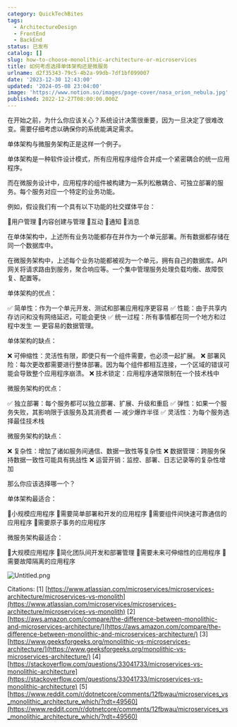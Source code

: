 ```yaml
---
category: QuickTechBites
tags:
  - ArchitectureDesign
  - FrontEnd
  - BackEnd
status: 已发布
catalog: []
slug: how-to-choose-monolithic-architecture-or-microservices
title: 如何考虑选择单体架构还是微服务
urlname: d2f35343-79c5-4b2a-99db-7df1bf099007
date: '2023-12-30 12:43:00'
updated: '2024-05-08 23:04:00'
image: 'https://www.notion.so/images/page-cover/nasa_orion_nebula.jpg'
published: 2022-12-27T08:00:00.000Z
---
```


在开始之前，为什么你应该关心？系统设计决策很重要，因为一旦决定了很难改变。需要仔细考虑以确保你的系统能满足需求。


单体架构与微服务架构正是这样一个例子。


单体架构是一种软件设计模式，所有应用程序组件合并成一个紧密耦合的统一应用程序。


而在微服务设计中，应用程序的组件被构建为一系列松散耦合、可独立部署的服务。每个服务对应一个特定的业务功能。


例如，假设我们有一个具有以下功能的社交媒体平台：


🔸用户管理
🔸内容创建与管理
🔸互动
🔸通知
🔸消息


在单体架构中，上述所有业务功能都存在并作为一个单元部署。所有数据都存储在同一个数据库中。


在微服务架构中，上述每个业务功能都被视为一个单元，拥有自己的数据库。API 网关将请求路由到服务，聚合响应等。一个集中管理服务处理负载均衡、故障恢复、配置等。


单体架构的优点：


✅ 简单性：作为一个单元开发、测试和部署应用程序更容易
✅ 性能：由于共享内存访问和没有网络延迟，可能会更快
✅ 统一过程：所有事情都在同一个地方和过程中发生 — 更容易的数据管理。


单体架构的缺点：


❌ 可伸缩性：灵活性有限，即使只有一个组件需要，也必须一起扩展。
❌ 部署风险：每次更改都需要进行整体部署。因为每个组件都相互连接，一个区域的错误可能会导致整个应用程序崩溃。
❌ 技术锁定：应用程序通常限制在一个技术栈中


微服务架构的优点：


✅ 独立部署：每个服务都可以独立部署、扩展、升级和重启
✅ 弹性：如果一个服务失败，其影响限于该服务及其消费者 — 减少爆炸半径
✅ 灵活性：为每个服务选择最佳技术栈


微服务架构的缺点：


❌ 复杂性：增加了诸如服务间通信、数据一致性等复杂性
❌ 数据管理：跨服务保持数据一致性可能具有挑战性
❌ 运营开销：监控、部署、日志记录等的复杂性增加


那么你应该选择哪一个？


单体架构最适合：


🔹小规模应用程序
🔹需要简单部署和开发的应用程序
🔹需要组件间快速可靠通信的应用程序
🔹需要原子事务的应用程序


微服务架构最适合：


🔸大规模应用程序
🔸简化团队间开发和部署管理
🔸需要未来可伸缩性的应用程序
🔸需要故障隔离的应用程序


![Untitled.png](https://prod-files-secure.s3.us-west-2.amazonaws.com/5d24fe63-e567-4804-86f9-9fdc62e13082/8d149051-cc00-4198-a3d7-e00805eb8f9e/Untitled.png?X-Amz-Algorithm=AWS4-HMAC-SHA256&X-Amz-Content-Sha256=UNSIGNED-PAYLOAD&X-Amz-Credential=ASIAZI2LB466Q5N7SSVC%2F20250228%2Fus-west-2%2Fs3%2Faws4_request&X-Amz-Date=20250228T053922Z&X-Amz-Expires=3600&X-Amz-Security-Token=IQoJb3JpZ2luX2VjEE4aCXVzLXdlc3QtMiJHMEUCICmcNZBXWksBGNoQJwS%2FT2YP5bKhK1QWmkFJojFGkMN6AiEAwfhtF1il%2B2nkIFk4qYe%2FT2c9r2GpZPXKJQHPM05UtOoqiAQIhv%2F%2F%2F%2F%2F%2F%2F%2F%2F%2FARAAGgw2Mzc0MjMxODM4MDUiDFhKdYTYqVjHPakspSrcAz7hSJL97zGPIeuHdgc2utT3dkkVH8FetlfqF8kMv1r0f9YzAhDTbU4VtpcphQty%2BtsrbTD1rAfWug9MqzLSwA9bJ53LZV0g9ji3k0vqqBdDRIeJwA3%2FEJhQUZsv6JLy7u1wZNZ9rkeEmyDbdRm35BuB1aAHltUHBTHjIlBDsTJ%2F%2FBTvqSzGOkLUheWscRFr8wQOBG94EoYb1WMkdZ%2B0nYi%2B8hGNaVMxot3xjtP59aCRtTDed0HOTYMZw4d%2BxkKWNrNee2ESqkLUU1K4qATlHv9XsQ4rJcDXne3Kc0wLugqXQjC4%2Fk%2FgN0J1jOX5dOnR00BXteGMAKvdXbULIfOPeFjvjJZVEmDeZu9e96oJRzPVi9qGXn%2BwadfqO7eFAy0HIizwiPz%2FQx6JrvsADFiYyt5S0C6f3TZ5l4cXwehcDcY7Vga4RFNf2HEUh9Ys1ogal58xrDdQGPXJ0UnropOu%2BtUtyEAA%2BGix%2Bp%2FKfHEqr4yQ7C7NjOYxmcRBI7dT9kQHf16F%2FBnri8eRsDmsREKZtQ7iasFCEm62psCE8m6bf8eHhW4BDwgkrmmYhtR2f53Ns4fPKoJgG1cv9fOPf%2BXPxxAnlUFvVjhM%2FFJD28Zu5ABvShn6Q8ycD3ZXvJsnMNqPhb4GOqUBWpHpBcUkh06RdpBNuA3pxkVh38sQR%2FugyU78LrpFS0qHiRfAxlLJaHBraoOGugcDkfypuPL8ba4UHJhG6PNbd0mn8nWSb7zPNtf1y8NiJ8svun70%2BEI%2FzNyXjQqAYDMEMakroSfiesydq3zFd0YWexwGallyJaB3vTffMf3dMptBzo5y3u9G0IHtNVGcy0RpFqB9dCheDZiHP1h4STpSL0IdUFMj&X-Amz-Signature=8d6a841444900b895999513ea9fe5c53cad5c811f70bc76c4e6f66cda9ff44aa&X-Amz-SignedHeaders=host&x-id=GetObject)


Citations:
[1] [https://www.atlassian.com/microservices/microservices-architecture/microservices-vs-monolith](https://www.atlassian.com/microservices/microservices-architecture/microservices-vs-monolith)
[2] [https://aws.amazon.com/compare/the-difference-between-monolithic-and-microservices-architecture/](https://aws.amazon.com/compare/the-difference-between-monolithic-and-microservices-architecture/)
[3] [https://www.geeksforgeeks.org/monolithic-vs-microservices-architecture/](https://www.geeksforgeeks.org/monolithic-vs-microservices-architecture/)
[4] [https://stackoverflow.com/questions/33041733/microservices-vs-monolithic-architecture](https://stackoverflow.com/questions/33041733/microservices-vs-monolithic-architecture)
[5] [https://www.reddit.com/r/dotnetcore/comments/12fbwau/microservices_vs_monolithic_architecture_which/?rdt=49560](https://www.reddit.com/r/dotnetcore/comments/12fbwau/microservices_vs_monolithic_architecture_which/?rdt=49560)

